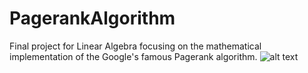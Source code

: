 # PagerankAlgorithm
 Final project for Linear Algebra focusing on the mathematical implementation of the Google's famous Pagerank algorithm.
![alt text](https://ibb.co/3Fc1cts)
